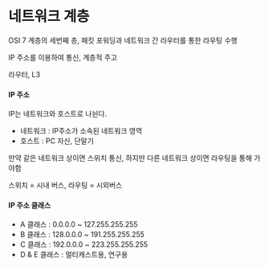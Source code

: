 # 네트워크 계층

OSI 7 계층의 세번째 층, 패킷 포워딩과 네트워크 간 라우터를 통한 라우팅 수행

IP 주소를 이용하여 통신, 계층적 주고

라우터, L3

#### IP 주소

IP는 네트워크와 호스트로 나뉜다.

- 네트워크 : IP주소가 소속된 네트워크 영역
- 호스트 : PC 자신, 단말기

만약 같은 네트워크 상이면 스위치 통신, 하지만 다른 네트워크 상이면 라우팅을 통해 가야함

스위치 = 시내 버스, 라우팅 = 시외버스

#### IP 주소 클래스

- A 클래스 : 0.0.0.0 ~ 127.255.255.255
- B 클래스 : 128.0.0.0 ~ 191.255.255.255
- C 클래스 : 192.0.0.0 ~ 223.255.255.255
- D & E 클래스 : 멀티캐스트용, 연구용
